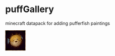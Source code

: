 # puffGallery
minecraft datapack for adding pufferfish paintings

![alt text](<Puffer Gallery Resource Pack/assets/puffgallery/textures/painting/holy_puffer.png>)